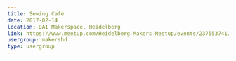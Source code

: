 ```yaml
---
title: Sewing Café
date: 2017-02-14
location: DAI Makerspace, Heidelberg
link: https://www.meetup.com/Heidelberg-Makers-Meetup/events/237553741/
usergroup: makershd
type: usergroup
---
```

